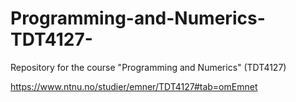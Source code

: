 # Programming-and-Numerics-TDT4127-
Repository for the course "Programming and Numerics" (TDT4127)

https://www.ntnu.no/studier/emner/TDT4127#tab=omEmnet
